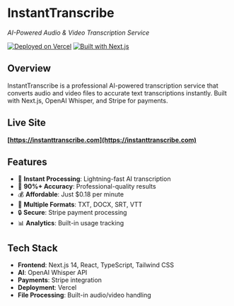 # InstantTranscribe

*AI-Powered Audio & Video Transcription Service*

[![Deployed on Vercel](https://img.shields.io/badge/Deployed%20on-Vercel-black?style=for-the-badge&logo=vercel)](https://instanttranscribe.com)
[![Built with Next.js](https://img.shields.io/badge/Built%20with-Next.js-black?style=for-the-badge&logo=next.js)](https://nextjs.org)

## Overview

InstantTranscribe is a professional AI-powered transcription service that converts audio and video files to accurate text transcriptions instantly. Built with Next.js, OpenAI Whisper, and Stripe for payments.

## Live Site

**[https://instanttranscribe.com](https://instanttranscribe.com)**

## Features

- 🚀 **Instant Processing**: Lightning-fast AI transcription
- 🎯 **90%+ Accuracy**: Professional-quality results
- 💰 **Affordable**: Just $0.18 per minute
- 📱 **Multiple Formats**: TXT, DOCX, SRT, VTT
- 🔒 **Secure**: Stripe payment processing
- 📊 **Analytics**: Built-in usage tracking

## Tech Stack

- **Frontend**: Next.js 14, React, TypeScript, Tailwind CSS
- **AI**: OpenAI Whisper API
- **Payments**: Stripe integration
- **Deployment**: Vercel
- **File Processing**: Built-in audio/video handling